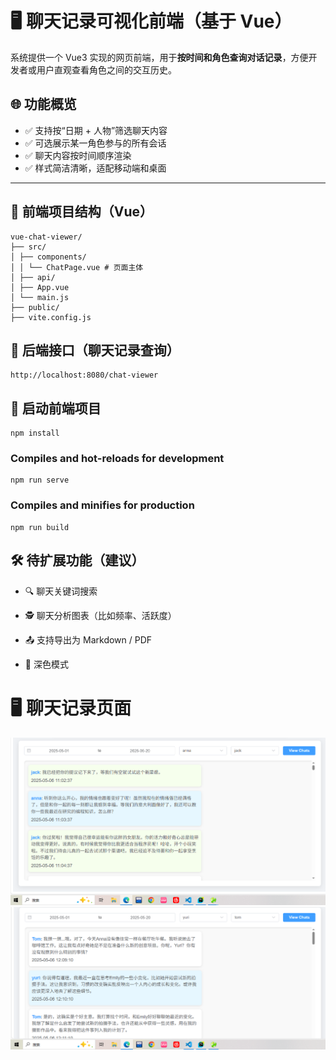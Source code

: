 # 🖥️ 聊天记录可视化前端（基于 Vue）

系统提供一个 Vue3 实现的网页前端，用于**按时间和角色查询对话记录**，方便开发者或用户直观查看角色之间的交互历史。

## 🌐 功能概览

- ✅ 支持按“日期 + 人物”筛选聊天内容
- ✅ 可选展示某一角色参与的所有会话
- ✅ 聊天内容按时间顺序渲染
- ✅ 样式简洁清晰，适配移动端和桌面

---

## 📁 前端项目结构（Vue）
```
vue-chat-viewer/
├── src/
│ ├── components/
│ │ └── ChatPage.vue # 页面主体
│ ├── api/
│ ├── App.vue
│ └── main.js
├── public/
├── vite.config.js
```
## 📡 后端接口（聊天记录查询）
```
http://localhost:8080/chat-viewer
```
## 🧪 启动前端项目
```
npm install
```

### Compiles and hot-reloads for development
```
npm run serve
```

### Compiles and minifies for production
```
npm run build
```
## 🛠️ 待扩展功能（建议）
- 🔍 聊天关键词搜索

- 🕵️ 聊天分析图表（比如频率、活跃度）

- 📤 支持导出为 Markdown / PDF

- 🌙 深色模式


# 🖥️ 聊天记录页面
![这是图片](src/assets/anna_jack.png "Magic Gardens")
![这是图片](src/assets/yuri_tom.png "Magic Gardens")
